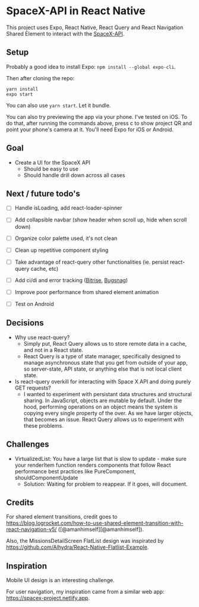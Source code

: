 # SpaceX-API in React Native

This project uses Expo, React Native, React Query and React Navigation Shared Element to interact with the [SpaceX-API](https://github.com/r-spacex/SpaceX-API/tree/master/docs/v4).

## Setup

Probably a good idea to install Expo: `npm install --global expo-cli`.

Then after cloning the repo:

```
yarn install
expo start
```

You can also use `yarn start`. Let it bundle. 

You can also try previewing the app via your phone. I've tested on iOS. To do that, after running the commands above, press c to show project QR and point your phone's camera at it. You'll need Expo for iOS or Android.

## Goal

- Create a UI for the SpaceX API
  - Should be easy to use
  - Should handle drill down across all cases

## Next / future todo's

- [ ] Handle isLoading, add react-loader-spinner
- [ ] Add collapsible navbar (show header when scroll up, hide when scroll down)
- [ ] Organize color palette used, it's not clean
- [ ] Clean up repetitive component styling
- [ ] Take advantage of react-query other functionalities (ie. persist react-query cache, etc)
- [ ] Add ci/di and error tracking ([Bitrise](https://devcenter.bitrise.io/getting-started/getting-started-with-react-native-apps/), [Bugsnag](https://docs.bugsnag.com/platforms/react-native/expo/))
- [ ] Improve poor performance from shared element animation
- [ ] Test on Android


## Decisions

- Why use react-query?
  - Simply put, React Query allows us to store remote data in a cache, and not in a React state.
  - React Query is a type of state manager, specifically designed to manage asynchronous state that you get from outside of your app, so server-state, API state, or anything else that is not local client state.
- Is react-query overkill for interacting with Space X API and doing purely GET requests?
  - I wanted to experiment with persistant data structures and structural sharing. In JavaScript, objects are mutable by default. Under the hood, performing operations on an object means the system is copying every single property of the over. As we have larger objects, that becomes an issue. React Query allows us to experiment with these problems.

## Challenges

- VirtualizedList: You have a large list that is slow to update - make sure your renderItem function renders components that follow React performance best practices like PureComponent, shouldComponentUpdate
  - Solution: Waiting for problem to reappear. If it goes, will document.

## Credits

For shared element transitions, credit goes to https://blog.logrocket.com/how-to-use-shared-element-transition-with-react-navigation-v5/ ([@amanhimself][@amanhimself]).

Also, the MissionsDetailScreen FlatList design was inspirated by https://github.com/Alhydra/React-Native-Flatlist-Example.

## Inspiration

Mobile UI design is an interesting challenge.

For user navigation, my inspiration came from a similar web app: https://spacex-project.netlify.app.
